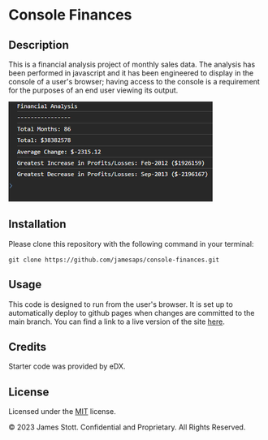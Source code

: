 # Console Finances

## Description
This is a financial analysis project of monthly sales data. The analysis has been performed in javascript and it has been engineered to display in the console of a user's browser; having access to the console is a requirement for the purposes of an end user viewing its output.

![Console Screenshot](./assets/project-screenshot.png)

## Installation

Please clone this repository with the following command in your terminal:

```
git clone https://github.com/jamesaps/console-finances.git
```

## Usage
This code is designed to run from the user's browser. It is set up to automatically deploy to github pages when changes are committed to the main branch. You can find a link to a live version of the site [here](https://jamesaps.github.io/console-finances/).

## Credits
Starter code was provided by eDX.

## License

Licensed under the [MIT](https://github.com/jamesaps/console-finances/blob/main/LICENSE) license.

© 2023 James Stott. Confidential and Proprietary. All Rights Reserved.